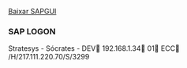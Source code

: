 [Baixar SAPGUI](https://we.tl/t-D7SbqYiZW4?utm_campaign=TRN_TDL_05&utm_source=sendgrid&utm_medium=email&trk=TRN_TDL_05)


### SAP LOGON

Stratesys - Sócrates - DEV
192.168.1.34
01
ECC
/H/217.111.220.70/S/3299

